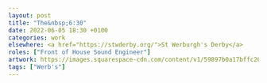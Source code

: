```yaml
---
layout: post
title: "The&nbsp;6:30"
date: 2022-06-05 18:30 +0100
categories: work
elsewhere: <a href="https://stwderby.org/">St Werburgh's Derby</a>
roles: ["Front of House Sound Engineer"]
artwork: https://images.squarespace-cdn.com/content/v1/59897b0a17bffc269e4fec9b/1575027689741-23EFSM1EWOSUABC1BZVK/St+Werburgh%27s+Logo+-+White-Trans.png?format=1500w
tags: ["Werb's"]
---
```

